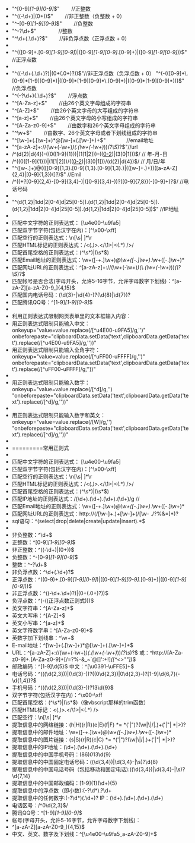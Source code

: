 -    "^[0-9]*[1-9][0-9]*$"　　 //正整数 
-    "^((-\d+)|(0+))$"　　 //非正整数（负整数 + 0） 
-    "^-[0-9]*[1-9][0-9]*$"　　 //负整数 
-    "^-?\d+$"　　　　 //整数 
-    "^\d+(\.\d+)?$"　　 //非负浮点数（正浮点数 + 0）
-    
-    "^(([0-9]+\.[0-9]*[1-9][0-9]*)|([0-9]*[1-9][0-9]*\.[0-9]+)|([0-9]*[1-9][0-9]*))$"　　 //正浮点数 
-    
-    "^((-\d+(\.\d+)?)|(0+(\.0+)?))$"//非正浮点数（负浮点数 + 0） "^(-(([0-9]+\.[0-9]*[1-9][0-9]*)|([0-9]*[1-9][0-9]*\.[0-9]+)|([0-9]*[1-9][0-9]*)))$"　　 //负浮点数 
-    "^(-?\d+)(\.\d+)?$"　　 //浮点数 
-    "^[A-Za-z]+$"　　 //由26个英文字母组成的字符串 
-    "^[A-Z]+$"　　 //由26个英文字母的大写组成的字符串 
-    "^[a-z]+$"　　 //由26个英文字母的小写组成的字符串 
-    "^[A-Za-z0-9]+$"　　 //由数字和26个英文字母组成的字符串 
-    "^\w+$"　　 //由数字、26个英文字母或者下划线组成的字符串 
-    "^[\w-]+(\.[\w-]+)*@[\w-]+(\.[\w-]+)+$"　　　　//email地址 
-    "^[a-zA-z]+://(\w+(-\w+)*)(\.(\w+(-\w+)*))*(\?\S*)?$"//url 
-    /^(d{2}|d{4})-((0([1-9]{1}))|(1[1|2]))-(([0-2]([1-9]{1}))|(3[0|1]))$/ // 年-月-日 
-    /^((0([1-9]{1}))|(1[1|2]))/(([0-2]([1-9]{1}))|(3[0|1]))/(d{2}|d{4})$/ // 月/日/年 
-    "^([w-.]+)@(([[0-9]{1,3}.[0-9]{1,3}.[0-9]{1,3}.)|(([w-]+.)+))([a-zA-Z]{2,4}|[0-9]{1,3})(]?)$" //Emil 
-    /^((\+?[0-9]{2,4}\-[0-9]{3,4}\-)|([0-9]{3,4}\-))?([0-9]{7,8})(\-[0-9]+)?$/ //电话号码 
-    
-    "^(d{1,2}|1dd|2[0-4]d|25[0-5]).(d{1,2}|1dd|2[0-4]d|25[0-5]).(d{1,2}|1dd|2[0-4]d|25[0-5]).(d{1,2}|1dd|2[0-4]d|25[0-5])$" //IP地址
-    
-    匹配中文字符的正则表达式： [\u4e00-\u9fa5] 
-    匹配双字节字符(包括汉字在内)：[^\x00-\xff] 
-    匹配空行的正则表达式：\n[\s| ]*\r 
-    匹配HTML标记的正则表达式：/<(.*)>.*<\/\1>|<(.*) \/>/ 
-    匹配首尾空格的正则表达式：(^\s*)|(\s*$) 
-    匹配Email地址的正则表达式：\w+([-+.]\w+)*@\w+([-.]\w+)*\.\w+([-.]\w+)* 
-    匹配网址URL的正则表达式：^[a-zA-z]+://(\\w+(-\\w+)*)(\\.(\\w+(-\\w+)*))*(\\?\\S*)?$ 
-    匹配帐号是否合法(字母开头，允许5-16字节，允许字母数字下划线)：^[a-zA-Z][a-zA-Z0-9_]{4,15}$ 
-    匹配国内电话号码：(\d{3}-|\d{4}-)?(\d{8}|\d{7})? 
-    匹配腾讯QQ号：^[1-9]*[1-9][0-9]*$
-    
-    利用正则表达式限制网页表单里的文本框输入内容： 
-    用正则表达式限制只能输入中文：onkeyup="value=value.replace(/[^u4E00-u9FA5]/g,'')" onbeforepaste="clipboardData.setData('text',clipboardData.getData('text').replace(/[^u4E00-u9FA5]/g,''))" 
-    用正则表达式限制只能输入全角字符： onkeyup="value=value.replace(/[^uFF00-uFFFF]/g,'')" onbeforepaste="clipboardData.setData('text',clipboardData.getData('text').replace(/[^uFF00-uFFFF]/g,''))" 
-    
-    用正则表达式限制只能输入数字：onkeyup="value=value.replace(/[^d]/g,'') "onbeforepaste="clipboardData.setData('text',clipboardData.getData('text').replace(/[^d]/g,''))"
-    
-    用正则表达式限制只能输入数字和英文：onkeyup="value=value.replace(/[W]/g,'') "onbeforepaste="clipboardData.setData('text',clipboardData.getData('text').replace(/[^d]/g,''))"
-    
-    =========常用正则式
-    
-    匹配中文字符的正则表达式： [\u4e00-\u9fa5] 
-    匹配双字节字符(包括汉字在内)：[^\x00-\xff] 
-    匹配空行的正则表达式：\n[\s| ]*\r 
-    匹配HTML标记的正则表达式：/<(.*)>.*<\/\1>|<(.*) \/>/ 
-    匹配首尾空格的正则表达式：(^\s*)|(\s*$) 
-    匹配IP地址的正则表达式：/(\d+)\.(\d+)\.(\d+)\.(\d+)/g // 
-    匹配Email地址的正则表达式：\w+([-+.]\w+)*@\w+([-.]\w+)*\.\w+([-.]\w+)* 
-    匹配网址URL的正则表达式：http://(/[\w-]+\.)+[\w-]+(/[\w- ./?%&=]*)? 
-    sql语句：^(select|drop|delete|create|update|insert).*$
-    
-    非负整数：^\d+$ 
-    正整数：^[0-9]*[1-9][0-9]*$ 
-    非正整数：^((-\d+)|(0+))$ 
-    负整数：^-[0-9]*[1-9][0-9]*$ 
-    整数：^-?\d+$ 
-    非负浮点数：^\d+(\.\d+)?$ 
-    正浮点数：^((0-9)+\.[0-9]*[1-9][0-9]*)|([0-9]*[1-9][0-9]*\.[0-9]+)|([0-9]*[1-9][0-9]*))$ 
-    非正浮点数：^((-\d+\.\d+)?)|(0+(\.0+)?))$ 
-    负浮点数：^(-((正浮点数正则式)))$ 
-    英文字符串：^[A-Za-z]+$ 
-    英文大写串：^[A-Z]+$ 
-    英文小写串：^[a-z]+$ 
-    英文字符数字串：^[A-Za-z0-9]+$ 
-    英数字加下划线串：^\w+$ 
-    E-mail地址：^[\w-]+(\.[\w-]+)*@[\w-]+(\.[\w-]+)+$ 
-    URL：^[a-zA-Z]+://(\w+(-\w+)*)(\.(\w+(-\w+)*))*(\?\s*)?$ 或：^http:\/\/[A-Za-z0-9]+\.[A-Za-z0-9]+[\/=\?%\-&_~`@[\]\':+!]*([^<>\"\"])*$ 
-    邮政编码：^[1-9]\d{5}$ 中文：^[\u0391-\uFFE5]+$ 
-    电话号码：^((\(\d{2,3}\))|(\d{3}\-))?(\(0\d{2,3}\)|0\d{2,3}-)?[1-9]\d{6,7}(\-\d{1,4})?$ 
-    手机号码：^((\(\d{2,3}\))|(\d{3}\-))?13\d{9}$ 
-    双字节字符(包括汉字在内)：^\x00-\xff
-    匹配首尾空格：(^\s*)|(\s*$)（像vbscript那样的trim函数） 
-    匹配HTML标记：<(.*)>.*<\/\1>|<(.*) \/> 
-    匹配空行：\n[\s| ]*\r 
-    提取信息中的网络链接：(h|H)(r|R)(e|E)(f|F) *= *('|")?(\w|\\|\/|\.)+('|"| *|>)? 
-    提取信息中的邮件地址：\w+([-+.]\w+)*@\w+([-.]\w+)*\.\w+([-.]\w+)* 
-    提取信息中的图片链接：(s|S)(r|R)(c|C) *= *('|")?(\w|\\|\/|\.)+('|"| *|>)? 
-    提取信息中的IP地址：(\d+)\.(\d+)\.(\d+)\.(\d+) 
-    提取信息中的中国手机号码：(86)*0*13\d{9} 
-    提取信息中的中国固定电话号码：(\(\d{3,4}\)|\d{3,4}-|\s)?\d{8} 
-    提取信息中的中国电话号码（包括移动和固定电话):(\(\d{3,4}\)|\d{3,4}-|\s)?\d{7,14} 
-    提取信息中的中国邮政编码：[1-9]{1}(\d+){5} 
-    提取信息中的浮点数（即小数):(-?\d*)\.?\d+ 
-    提取信息中的任何数字:(-?\d*)(\.\d+)? IP：(\d+)\.(\d+)\.(\d+)\.(\d+) 
-    电话区号：/^0\d{2,3}$/ 
-    腾讯QQ号：^[1-9]*[1-9][0-9]*$ 
-    帐号(字母开头，允许5-16字节，允许字母数字下划线)：
-    ^[a-zA-Z][a-zA-Z0-9_]{4,15}$ 
-    中文、英文、数字及下划线：^[\u4e00-\u9fa5_a-zA-Z0-9]+$ 